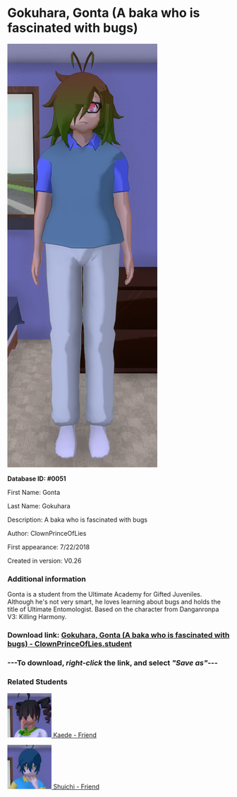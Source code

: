 # Gokuhara, Gonta (A baka who is fascinated with bugs)

<img src="../../Files/Images/Gokuhara, Gonta (A baka who is fascinated with bugs).png" title="Gokuhara, Gonta (A baka who is fascinated with bugs) - ClownPrinceOfLies">

**Database ID: #0051**

First Name: Gonta

Last Name: Gokuhara

Description: A baka who is fascinated with bugs

Author: ClownPrinceOfLies

First appearance: 7/22/2018

Created in version: V0.26

### Additional information

Gonta is a student from the Ultimate Academy for Gifted Juveniles. Although he's not very smart, he loves learning about bugs and holds the title of Ultimate Entomologist. Based on the character from Danganronpa V3: Killing Harmony.

### Download link: <a href="https://raw.githubusercontent.com/Arbiter1223/Daigaku-Gurashi-Custom-Students/master/Files/Student%20Files/Gokuhara%2C%20Gonta%20(A%20baka%20who%20is%20fascinated%20with%20bugs)%20-%20ClownPrinceOfLies.student">Gokuhara, Gonta (A baka who is fascinated with bugs) - ClownPrinceOfLies.student</a>

### ---**To download, _right-click_ the link, and select _"Save as"_**---

### Related Students

<a href="Akamatsu, Kaede (An extremely talented pianist).md"><img src="../../Files/Thumbs/Akamatsu, Kaede (An extremely talented pianist).png" height="100" width="100" title="Akamatsu, Kaede (An extremely talented pianist) - ClownPrinceOfLies, V1.00"></a><a href="Akamatsu, Kaede (An extremely talented pianist).md"> Kaede - Friend</a>

<a href="Saihara, Shuichi (A guy with great detective skills).md"><img src="../../Files/Thumbs/Saihara, Shuichi (A guy with great detective skills).png" height="100" width="100" title="Saihara, Shuichi (A guy with great detective skills) - ClownPrinceOfLies, V1.00"></a><a href="Saihara, Shuichi (A guy with great detective skills).md"> Shuichi - Friend</a>

